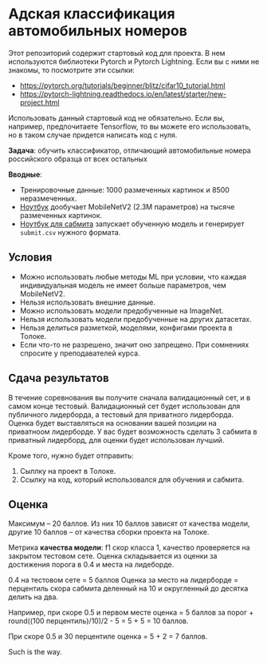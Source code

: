 # Адская классификация автомобильных номеров

Этот репозиторий содержит стартовый код для проекта. В нем используются библиотеки Pytorch и Pytorch Lightning. 
Если вы с ними не знакомы, то посмотрите эти ссылки:
* https://pytorch.org/tutorials/beginner/blitz/cifar10_tutorial.html
* https://pytorch-lightning.readthedocs.io/en/latest/starter/new-project.html

Использовать данный стартовый код не обязательно. Если вы, например, предпочитаете Tensorflow, то вы можете его использовать, но в таком случае придется написать код с нуля.

**Задача**: обучить классификатор, отличающий автомобильные номера российского образца от всех остальных

**Вводные**: 
* Тренировочные данные: 1000 размеченных картинок и 8500 неразмеченных.
* [Ноутбук](https://github.com/btseytlin/shad_cv_project_21/blob/main/train_basic_classifier.ipynb) дообучает MobileNetV2 (2.3М параметров) на тысяче размеченных картинок.
* [Ноутбук для сабмита](https://github.com/btseytlin/shad_cv_project_21/blob/main/submit.ipynb) запускает обученную модель и генерирует `submit.csv` нужного формата.

## Условия
* Можно использовать любые методы ML при условии, что каждая индивидуальная модель не имеет больше параметров, чем MobileNetV2.
* Нельзя использовать внешние данные.
* Можно использовать модели предобученные на ImageNet.
* Нельзя использовать модели предобученные на других датасетах.
* Нельзя делиться разметкой, моделями, конфигами проекта в Толоке.
* Если что-то не разрешено, значит оно запрещено. При сомнениях спросите у преподавателей курса.

## Сдача результатов
В течение соревнования вы получите сначала валидационный сет, и в самом конце тестовый. Валидационный сет будет использован для публичного лидерборда, а тестовый для приватного лидерборда.
Оценка будет выставляться на основании вашей позиции на приватноом лидерборде. У вас будет возможность сделать 3 сабмита в приватный лидерборд, для оценки будет использован лучший.

Кроме того, нужно будет отправить:
1. Сыллку на проект в Толоке.
2. Ссылку на код, который использовался для обучения и сабмита.

## Оценка
Максимум – 20 баллов. Из них 10 баллов зависят от качества модели, другие 10 баллов – от качества сборки проекта на Толоке. 

Метрика __качества модели__: f1 скор класса 1, качество проверяется на закрытом тестовом сете.
Оценка складывается из оценки за достижения порога в 0.4 и места на лидеборде.

0.4 на тестовом сете = 5 баллов 
Оценка за место на лидерборде = перцентиль скора сабмита деленный на 10 и округленный до десятка делить на два.

Например, при скоре 0.5 и первом месте оценка = 5 баллов за порог + round((100 перцентиль)/10)/2 - 5 = 5 + 5 = 10 баллов.

При скоре 0.5 и 30 перцентиле оценка = 5 + 2 = 7 баллов.

Such is the way.
